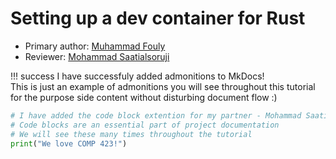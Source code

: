# Setting up a dev container for Rust

* Primary author: [Muhammad Fouly](https://github.com/MuhammadDF)
* Reviewer: [Mohammad Saatialsoruji](https://github.com/meihab)

!!! success
    I have successfuly added admonitions to MkDocs!   
    This is just an example of admonitions you will see
    throughout this tutorial for the purpose side content without disturbing document flow :)

``` py
# I have added the code block extention for my partner - Mohammad Saatialsoruji
# Code blocks are an essential part of project documentation
# We will see these many times throughout the tutorial
print("We love COMP 423!")
```
